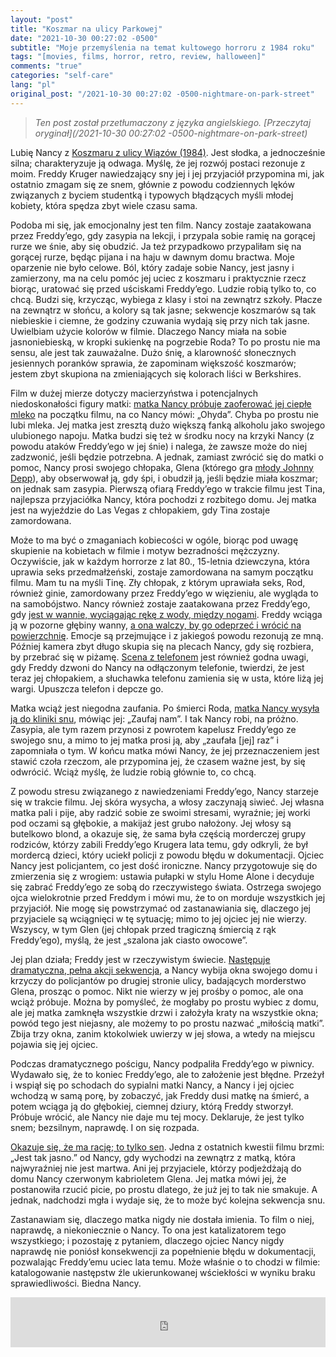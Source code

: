 ```yaml
---
layout: "post"
title: "Koszmar na ulicy Parkowej"
date: "2021-10-30 00:27:02 -0500"
subtitle: "Moje przemyślenia na temat kultowego horroru z 1984 roku"
tags: "[movies, films, horror, retro, review, halloween]"
comments: "true"
categories: "self-care"
lang: "pl"
original_post: "/2021-10-30 00:27:02 -0500-nightmare-on-park-street"
---
```


> *Ten post został przetłumaczony z języka angielskiego. [Przeczytaj oryginał](/2021-10-30 00:27:02 -0500-nightmare-on-park-street)*

Lubię Nancy z <a href="https://www.imdb.com/title/tt0087800/" target="_blank">Koszmaru z ulicy Wiązów (1984)</a>. Jest słodka, a jednocześnie silna; charakteryzuje ją odwaga. Myślę, że jej rozwój postaci rezonuje z moim. Freddy Kruger nawiedzający sny jej i jej przyjaciół przypomina mi, jak ostatnio zmagam się ze snem, głównie z powodu codziennych lęków związanych z byciem studentką i typowych błądzących myśli młodej kobiety, która spędza zbyt wiele czasu sama.
<!-- more -->

Podoba mi się, jak emocjonalny jest ten film. Nancy zostaje zaatakowana przez Freddy’ego, gdy zasypia na lekcji, i przypala sobie ramię na gorącej rurze we śnie, aby się obudzić. Ja też przypadkowo przypaliłam się na gorącej rurze, będąc pijana i na haju w dawnym domu bractwa. Moje oparzenie nie było celowe. Ból, który zadaje sobie Nancy, jest jasny i zamierzony, ma na celu pomóc jej uciec z koszmaru i praktycznie rzecz biorąc, uratować się przed uściskami Freddy’ego. Ludzie robią tylko to, co chcą. Budzi się, krzycząc, wybiega z klasy i stoi na zewnątrz szkoły. Płacze na zewnątrz w słońcu, a kolory są tak jasne; sekwencje koszmarów są tak niebieskie i ciemne, że godziny czuwania wydają się przy nich tak jasne. Uwielbiam użycie kolorów w filmie. Dlaczego Nancy miała na sobie jasnoniebieską, w kropki sukienkę na pogrzebie Roda? To po prostu nie ma sensu, ale jest tak zauważalne. Dużo śnię, a klarowność słonecznych jesiennych poranków sprawia, że zapominam większość koszmarów; jestem zbyt skupiona na zmieniających się kolorach liści w Berkshires.

Film w dużej mierze dotyczy macierzyństwa i potencjalnych niedoskonałości figury matki: <a href="https://youtu.be/aGJffa_6lu0?t=47" target="_blank">matka Nancy próbuje zaoferować jej ciepłe mleko</a> na początku filmu, na co Nancy mówi: „Ohyda”. Chyba po prostu nie lubi mleka. Jej matka jest zresztą dużo większą fanką alkoholu jako swojego ulubionego napoju. Matka budzi się też w środku nocy na krzyki Nancy (z powodu ataków Freddy’ego w jej śnie) i nalega, że zawsze może do niej zadzwonić, jeśli będzie potrzebna. A jednak, zamiast zwrócić się do matki o pomoc, Nancy prosi swojego chłopaka, Glena (którego gra <a href="https://youtu.be/bH-JQkwt9j0" target="_blank">młody Johnny Depp</a>), aby obserwował ją, gdy śpi, i obudził ją, jeśli będzie miała koszmar; on jednak sam zasypia. Pierwszą ofiarą Freddy’ego w trakcie filmu jest Tina, najlepsza przyjaciółka Nancy, która pochodzi z rozbitego domu. Jej matka jest na wyjeździe do Las Vegas z chłopakiem, gdy Tina zostaje zamordowana.

Może to ma być o zmaganiach kobiecości w ogóle, biorąc pod uwagę skupienie na kobietach w filmie i motyw bezradności mężczyzny. Oczywiście, jak w każdym horrorze z lat 80., 15-letnia dziewczyna, która uprawia seks przedmałżeński, zostaje zamordowana na samym początku filmu. Mam tu na myśli Tinę. Zły chłopak, z którym uprawiała seks, Rod, również ginie, zamordowany przez Freddy’ego w więzieniu, ale wygląda to na samobójstwo. Nancy również zostaje zaatakowana przez Freddy’ego, gdy <a href="https://youtu.be/aGJffa_6lu0?t=30" target="_blank">jest w wannie, wyciągając rękę z wody, między nogami</a>. Freddy wciąga ją w pozorne głębiny wanny, <a href="https://youtu.be/aGJffa_6lu0?t=81" target="_blank">a ona walczy, by go odeprzeć i wrócić na powierzchnię</a>. Emocje są przejmujące i z jakiegoś powodu rezonują ze mną. Później kamera zbyt długo skupia się na plecach Nancy, gdy się rozbiera, by przebrać się w piżamę. <a href="https://www.youtube.com/watch?v=wNEUbQ3T7tM" target="_blank">Scena z telefonem</a> jest również godna uwagi, gdy Freddy dzwoni do Nancy na odłączonym telefonie, twierdzi, że jest teraz jej chłopakiem, a słuchawka telefonu zamienia się w usta, które liżą jej wargi. Upuszcza telefon i depcze go.

Matka wciąż jest niegodna zaufania. Po śmierci Roda, <a href="https://www.youtube.com/watch?v=2Q1DSA1Iy4g" target="_blank">matka Nancy wysyła ją do kliniki snu</a>, mówiąc jej: „Zaufaj nam”. I tak Nancy robi, na próżno. Zasypia, ale tym razem przynosi z powrotem kapelusz Freddy’ego ze swojego snu, a mimo to jej matka prosi ją, aby „zaufała [jej] raz” i zapomniała o tym. W końcu matka mówi Nancy, że jej przeznaczeniem jest stawić czoła rzeczom, ale przypomina jej, że czasem ważne jest, by się odwrócić. Wciąż myślę, że ludzie robią głównie to, co chcą.

Z powodu stresu związanego z nawiedzeniami Freddy’ego, Nancy starzeje się w trakcie filmu. Jej skóra wysycha, a włosy zaczynają siwieć. Jej własna matka pali i pije, aby radzić sobie ze swoimi stresami, wyraźnie; jej worki pod oczami są głębokie, a makijaż jest grubo nałożony. Jej włosy są butelkowo blond, a okazuje się, że sama była częścią morderczej grupy rodziców, którzy zabili Freddy’ego Krugera lata temu, gdy odkryli, że był mordercą dzieci, który uciekł policji z powodu błędu w dokumentacji. Ojciec Nancy jest policjantem, co jest dość ironiczne.
Nancy przygotowuje się do zmierzenia się z wrogiem: ustawia pułapki w stylu Home Alone i decyduje się zabrać Freddy’ego ze sobą do rzeczywistego świata. Ostrzega swojego ojca wielokrotnie przed Freddym i mówi mu, że to on morduje wszystkich jej przyjaciół. Nie mogę się powstrzymać od zastanawiania się, dlaczego jej przyjaciele są wciągnięci w tę sytuację; mimo to jej ojciec jej nie wierzy. Wszyscy, w tym Glen (jej chłopak przed tragiczną śmiercią z rąk Freddy’ego), myślą, że jest „szalona jak ciasto owocowe”.

Jej plan działa; Freddy jest w rzeczywistym świecie. <a href="https://www.youtube.com/watch?v=Ik9zwQnjoyw" target="_blank">Następuje dramatyczna, pełna akcji sekwencja</a>, a Nancy wybija okna swojego domu i krzyczy do policjantów po drugiej stronie ulicy, badających morderstwo Glena, prosząc o pomoc. Nikt nie wierzy w jej prośby o pomoc, ale ona wciąż próbuje. Można by pomyśleć, że mogłaby po prostu wybiec z domu, ale jej matka zamknęła wszystkie drzwi i założyła kraty na wszystkie okna; powód tego jest niejasny, ale możemy to po prostu nazwać „miłością matki”. Zbija trzy okna, zanim ktokolwiek uwierzy w jej słowa, a wtedy na miejscu pojawia się jej ojciec.

Podczas dramatycznego pościgu, Nancy podpaliła Freddy’ego w piwnicy. Wydawało się, że to koniec Freddy’ego, ale to założenie jest błędne. Przeżył i wspiął się po schodach do sypialni matki Nancy, a Nancy i jej ojciec wchodzą w samą porę, by zobaczyć, jak Freddy dusi matkę na śmierć, a potem wciąga ją do głębokiej, ciemnej dziury, którą Freddy stworzył. Próbuje wrócić, ale Nancy nie daje mu tej mocy. Deklaruje, że jest tylko snem; bezsilnym, naprawdę. I on się rozpada.

<a href="https://www.youtube.com/watch?v=S4AhTjaaDJE" target="_blank">Okazuje się, że ma rację; to tylko sen</a>. Jedna z ostatnich kwestii filmu brzmi: „Jest tak jasno.” od Nancy, gdy wychodzi na zewnątrz z matką, która najwyraźniej nie jest martwa. Ani jej przyjaciele, którzy podjeżdżają do domu Nancy czerwonym kabrioletem Glena. Jej matka mówi jej, że postanowiła rzucić picie, po prostu dlatego, że już jej to tak nie smakuje. A jednak, nadchodzi mgła i wydaje się, że to może być kolejna sekwencja snu.

Zastanawiam się, dlaczego matka nigdy nie dostała imienia. To film o niej, naprawdę, a niekoniecznie o Nancy. To ona jest katalizatorem tego wszystkiego; i pozostaję z pytaniem, dlaczego ojciec Nancy nigdy naprawdę nie poniósł konsekwencji za popełnienie błędu w dokumentacji, pozwalając Freddy’emu uciec lata temu. Może właśnie o to chodzi w filmie: katalogowanie następstw źle ukierunkowanej wściekłości w wyniku braku sprawiedliwości. Biedna Nancy.

<iframe src="https://open.spotify.com/embed/track/3acL1MPwxFQ3ACzDrSFGzT?theme=0" width="100%" height="80" frameBorder="0" allowfullscreen="" allow="autoplay; clipboard-write; encrypted-media; fullscreen; picture-in-picture"></iframe>